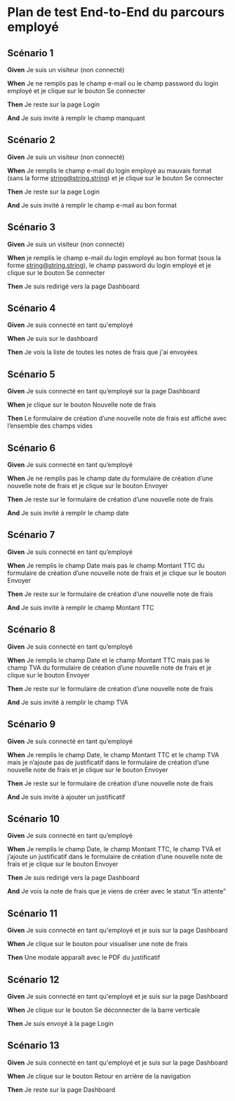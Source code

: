 # Plan de test End-to-End du parcours employé

## Scénario 1

**Given** Je suis un visiteur (non connecté)

**When** Je ne remplis pas le champ e-mail ou le champ password du login employé et je clique sur le bouton Se connecter

**Then** Je reste sur la page Login

**And** Je suis invité à remplir le champ manquant

## Scénario 2

**Given** Je suis un visiteur (non connecté)

**When** Je remplis le champ e-mail du login employé au mauvais format (sans la forme string@string.string) et je clique sur le bouton Se connecter

**Then** Je reste sur la page Login

**And** Je suis invité à remplir le champ e-mail au bon format

## Scénario 3

**Given** Je suis un visiteur (non connecté)

**When** je remplis le champ e-mail du login employé au bon format (sous la forme string@string.string), le champ password du login employé et je clique sur le bouton Se connecter

**Then** Je suis redirigé vers la page Dashboard

## Scénario 4

**Given** Je suis connecté en tant qu'employé

**When** Je suis sur le dashboard

**Then** Je vois la liste de toutes les notes de frais que j'ai envoyées

## Scénario 5

**Given** Je suis connecté en tant qu’employé sur la page Dashboard

**When** je clique sur le bouton Nouvelle note de frais

**Then** Le formulaire de création d’une nouvelle note de frais est affiché avec l’ensemble des champs vides

## Scénario 6

**Given** Je suis connecté en tant qu’employé

**When** Je ne remplis pas le champ date du formulaire de création d’une nouvelle note de frais et je clique sur le bouton Envoyer

**Then** Je reste sur le formulaire de création d’une nouvelle note de frais

**And** Je suis invité à remplir le champ date

## Scénario 7

**Given** Je suis connecté en tant qu’employé

**When** Je remplis le champ Date mais pas le champ Montant TTC du formulaire de création d’une nouvelle note de frais et je clique sur le bouton Envoyer

**Then** Je reste sur le formulaire de création d’une nouvelle note de frais

**And** Je suis invité à remplir le champ Montant TTC

## Scénario 8

**Given** Je suis connecté en tant qu’employé

**When** Je remplis le champ Date et le champ Montant TTC mais pas le champ TVA du formulaire de création d’une nouvelle note de frais et je clique sur le bouton Envoyer

**Then** Je reste sur le formulaire de création d’une nouvelle note de frais

**And** Je suis invité à remplir le champ TVA

## Scénario 9

**Given** Je suis connecté en tant qu’employé

**When** Je remplis le champ Date, le champ Montant TTC et le champ TVA mais je n’ajoute pas de justificatif dans le formulaire de création d’une nouvelle note de frais et je clique sur le bouton Envoyer

**Then** Je reste sur le formulaire de création d’une nouvelle note de frais

**And** Je suis invité à ajouter un justificatif

## Scénario 10

**Given** Je suis connecté en tant qu’employé

**When** Je remplis le champ Date, le champ Montant TTC, le champ TVA et j’ajoute un justificatif dans le formulaire de création d’une nouvelle note de frais et je clique sur le bouton Envoyer

**Then** Je suis redirigé vers la page Dashboard

**And** Je vois la note de frais que je viens de créer avec le statut “En attente”

## Scénario 11

**Given** Je suis connecté en tant qu'employé et je suis sur la page Dashboard

**When** Je clique sur le bouton pour visualiser une note de frais

**Then** Une modale apparaît avec le PDF du justificatif

## Scénario 12

**Given** Je suis connecté en tant qu'employé et je suis sur la page Dashboard

**When** Je clique sur le bouton Se déconnecter de la barre verticale

**Then** Je suis envoyé à la page Login

## Scénario 13

**Given** Je suis connecté en tant qu'employé et je suis sur la page Dashboard

**When** Je clique sur le bouton Retour en arrière de la navigation

**Then** Je reste sur la page Dashboard